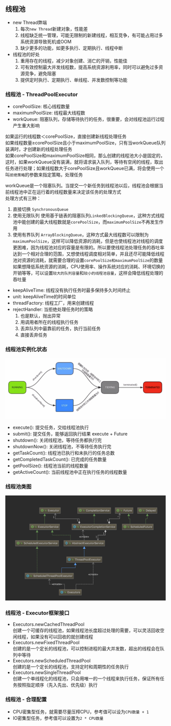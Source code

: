 ## 线程池  
- new Thread弊端  
  1. 每次`new Thread`新建对象，性能差  
  2. 线程缺乏统一管理，可能无限制的新建线程，相互竞争，有可能占用过多系统资源导致死机或OOM  
  3. 缺少更多的功能，如更多执行、定期执行、线程中断  
- 线程池的好处  
  1. 重用存在的线程，减少对象创建、消亡的开销，性能佳  
  2. 可有效控制最大并发线程数，提高系统资源利用率，同时可以避免过多资源竞争，避免阻塞  
  3. 提供定时执行、定期执行、单线程、并发数控制等功能  
### 线程池 - ThreadPoolExecutor  
- corePoolSize: 核心线程数量  
- maximumPoolSize: 线程最大线程数  
- workQueue: 阻塞队列，存储等待执行的任务，很重要，会对线程池运行过程产生重大影响  

如果运行的线程数＜corePoolSize，直接创建新线程处理任务  
如果线程数量≥corePoolSize且小于maximumPoolSize，只有当workQueue队列装满时，才创建新的线程处理任务  
如果corePoolSize和maximumPoolSize相同，那么创建的线程池大小是固定的，这时，如果workQueue没有装满，就将请求装入队列，等待有空闲的线程，取出任务进行处理；如果线程数大于corePoolSize且workQueue已满，将会使用一个叫`拒绝策略`的参数来指定策略，处理任务  

workQueue是一个阻塞队列。当提交一个新任务到线程池以后，线程池会根据当前线程池中正在运行着的线程数量来决定该任务的处理方式  
处理方式有三种：  
1. 直接切换 `SynchronousQueue`  
2. 使用无限队列 使用基于链表的阻塞队列`LinkedBlockingQueue`，这种方式线程池中能创建的最大线程数就是`corePoolSize`，而`maximumPoolSize`不再发生作用  
3. 使用有界队列 `ArrayBlockingQueue`，这种方式最大线程数可以限制为`maximumPoolSize`，这样可以降低资源的消耗，但是也使线程池对线程的调度更困难，因为线程池对应的容量是有限的。所以要使线程池处理任务的吞吐率达到一个相对合理的范围，又想使线程调度相对简单，并且还尽可能降低线程池对资源的消耗，就需要合理的设置`corePoolSize和maximumPoolSize`的数量  
  如果想降低系统资源的消耗，CPU使用率、操作系统对应的消耗、环境切换的开销等等，可以设置`较大的队列容量`和`较小的线程池容量`，这样会降低线程处理的吞吐量  
- keepAliveTime: 线程没有执行任务时最多保持多久时间终止  
- unit: keepAliveTime的时间单位  
- threadFactory: 线程工厂，用来创建线程  
- rejectHandler: 当拒绝处理任务时的策略  
  1. 也是默认，抛出异常  
  2. 用调用者所在的线程执行任务  
  3. 丢弃队列中最靠前的任务，执行当前任务  
  4. 直接丢弃任务  
### 线程池实例化状态  
![线程池状态](线程池状态.png)  
- execute(): 提交任务，交给线程池执行  
- submit(): 提交任务，能够返回执行结果 execute + Future  
- shutdown(): 关闭线程池，等待任务都执行完  
- shutdownNow(): 关闭线程池，不等待任务执行完  
- getTaskCount(): 线程池已执行和未执行的任务总数  
- getCompletedTaskCount(): 已完成的任务数量  
- getPoolSize(): 线程池当前的线程数量  
- getActiveCount(): 当前线程池中正在执行任务的线程数量  
### 线程池类图  
![线程池类图](线程池类图.png)  
### 线程池 - Executor框架接口  
- Executors.newCachedThreadPool  
  创建一个可缓存的线程池，如果线程池长度超过处理的需要，可以灵活回收空闲线程，如果没有可以回收的就创建线程  
- Executors.newFixedThreadPool  
  创建的是一个定长的线程池，可以控制进程的最大并发数，超出的线程会在队列中等待  
- Executors.newScheduledThreadPool  
  创建的是一个定长的线程池，支持定时和周期性的任务执行  
- Executors.newSingleThreadPool  
  创建一个单线程化的线程池，只会用唯一的一个线程来执行任务，保证所有任务按照指定顺序（先入先出、优先级）执行
### 线程池 - 合理配置  
- CPU密集型任务，就需要尽量压榨CPU，参考值可以设为`CPU数量 + 1`  
- IO密集型任务，参考值可以设置为`2 * CPU数量`  